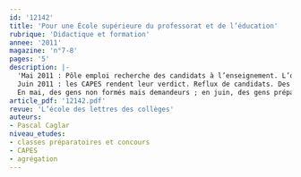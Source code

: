 ```yaml
---
id: '12142'
title: 'Pour une École supérieure du professorat et de l’éducation'
rubrique: 'Didactique et formation'
annee: '2011'
magazine: 'n°7-8'
pages: '5'
description: |-
  'Mai 2011 : Pôle emploi recherche des candidats à l’enseignement. L’opération est un succès. Les demandes affluent.
  Juin 2011 : les CAPES rendent leur verdict. Reflux de candidats. Des centaines de postes ne sont pas pourvus.
  En mai, des gens non formés mais demandeurs ; en juin, des gens préparés mais recalés. Où est la logique quand, d’un côté, une absence de formation crée un désir de formation et, de l’autre, un master enseignement crée un rejet des concours de recrutement ?'
article_pdf: '12142.pdf'
revue: 'L’école des lettres des collèges'
auteurs:
- Pascal Caglar
niveau_etudes:
- classes préparatoires et concours
- CAPES
- agrégation
---
```

